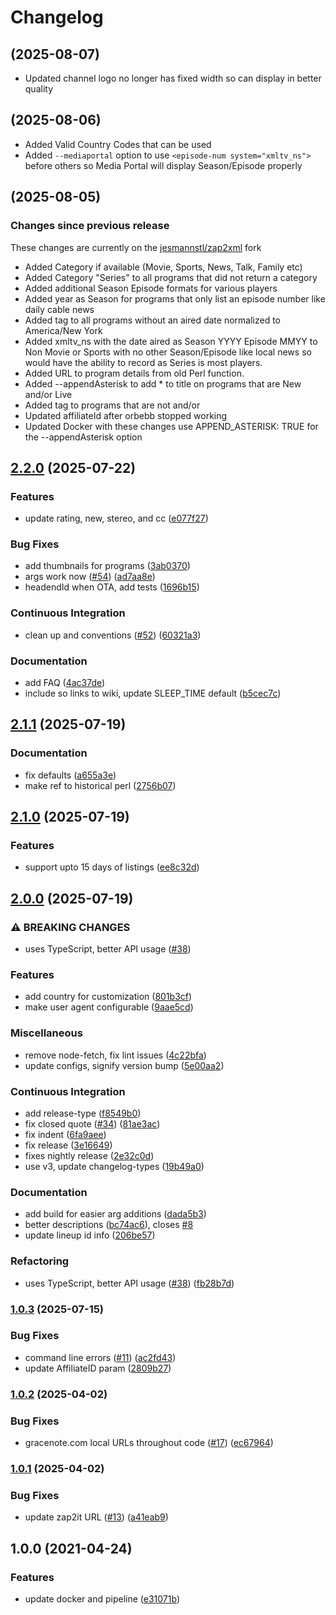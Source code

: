 # Changelog

## (2025-08-07)

* Updated channel logo no longer has fixed width so can display in better quality

## (2025-08-06)

* Added Valid Country Codes that can be used
* Added `--mediaportal` option to use `<episode-num system="xmltv_ns">` before others so Media Portal will display Season/Episode properly


## (2025-08-05)

### Changes since previous release

These changes are currently on the [jesmannstl/zap2xml](https://github.com/jesmannstl/zap2xml) fork

* Added Category if available (Movie, Sports, News, Talk, Family etc)
* Added Category "Series" to all programs that did not return a category
* Added additional Season Episode formats for various players
* Added year as Season for programs that only list an episode number like daily cable news
* Added <date> tag to all programs without an aired date normalized to America/New York
* Added xmltv\_ns with the date aired as Season YYYY Episode MMYY to Non Movie or Sports with no other Season/Episode like local news so would have the ability to record as Series is most players.
* Added URL to program details from old Perl function.
* Added --appendAsterisk to add \* to title on programs that are New and/or Live
* Added <previously-shown /> tag to programs that are not <New> and/or <Live>
* Updated affiliateId after orbebb stopped working
* Updated Docker with these changes use APPEND\_ASTERISK: TRUE for the --appendAsterisk option



## [2.2.0](https://github.com/jef/zap2xml/compare/v2.1.1...v2.2.0) (2025-07-22)



### Features

* update rating, new, stereo, and cc ([e077f27](https://github.com/jef/zap2xml/commit/e077f2721c78d278db14037776ebdeb4cdee660d))



### Bug Fixes

* add thumbnails for programs ([3ab0370](https://github.com/jef/zap2xml/commit/3ab0370d725c029d64441febb981eeec04f2e1ef))
* args work now ([#54](https://github.com/jef/zap2xml/issues/54)) ([ad7aa8e](https://github.com/jef/zap2xml/commit/ad7aa8e5815b80f6fcb5ae118f29281d481e03d1))
* headendId when OTA, add tests ([1696b15](https://github.com/jef/zap2xml/commit/1696b15712753039d896a6fcbe3145331f9b5b76))



### Continuous Integration

* clean up and conventions ([#52](https://github.com/jef/zap2xml/issues/52)) ([60321a3](https://github.com/jef/zap2xml/commit/60321a37e6410f120be4c8198d39896b8ebea017))



### Documentation

* add FAQ ([4ac37de](https://github.com/jef/zap2xml/commit/4ac37de08e6e4adaeb060465a246558bdc6c2bb7))
* include so links to wiki, update SLEEP\_TIME default ([b5cec7c](https://github.com/jef/zap2xml/commit/b5cec7c951da794041820407860bcee8e0c5b24a))

## [2.1.1](https://github.com/jef/zap2xml/compare/v2.1.0...v2.1.1) (2025-07-19)



### Documentation

* fix defaults ([a655a3e](https://github.com/jef/zap2xml/commit/a655a3e84c2bc7191803d48d581c20b340f3c4e6))
* make ref to historical perl ([2756b07](https://github.com/jef/zap2xml/commit/2756b0766f9e62c85cd8b25178763819cfe8cc51))

## [2.1.0](https://github.com/jef/zap2xml/compare/v2.0.0...v2.1.0) (2025-07-19)



### Features

* support upto 15 days of listings ([ee8c32d](https://github.com/jef/zap2xml/commit/ee8c32dfbb319225b181e8c0d956a56e8473d8cd))

## [2.0.0](https://github.com/jef/zap2xml/compare/v1.0.3...v2.0.0) (2025-07-19)



### ⚠ BREAKING CHANGES

* uses TypeScript, better API usage ([#38](https://github.com/jef/zap2xml/issues/38))

### Features

* add country for customization ([801b3cf](https://github.com/jef/zap2xml/commit/801b3cf725a077c1f6136f1100c751d833d654f1))
* make user agent configurable ([9aae5cd](https://github.com/jef/zap2xml/commit/9aae5cd1e5575e12d56cf04bb550c20fc63e636d))



### Miscellaneous

* remove node-fetch, fix lint issues ([4c22bfa](https://github.com/jef/zap2xml/commit/4c22bfa9e22273893622f476b33319901bd1c810))
* update configs, signify version bump ([5e00aa2](https://github.com/jef/zap2xml/commit/5e00aa2dfc642d3c8a33fb2254178986bedd87a8))



### Continuous Integration

* add release-type ([f8549b0](https://github.com/jef/zap2xml/commit/f8549b00b63aefe3593188ef16e86bf0b06a00dc))
* fix closed quote ([#34](https://github.com/jef/zap2xml/issues/34)) ([81ae3ac](https://github.com/jef/zap2xml/commit/81ae3ac3f6a94c67f8fb908f75e4c120e8fbe08f))
* fix indent ([6fa9aee](https://github.com/jef/zap2xml/commit/6fa9aee5ee907e5b433cfb84c5b881c58247b7eb))
* fix release ([3e16649](https://github.com/jef/zap2xml/commit/3e166499360470c611a1d09d374cfe8cfd9db4e5))
* fixes nightly release ([2e32c0d](https://github.com/jef/zap2xml/commit/2e32c0d78e5b8f3bd2a7205b4706b615178432cb))
* use v3, update changelog-types ([19b49a0](https://github.com/jef/zap2xml/commit/19b49a0c4fb9d0f0a6e841055c888d558652dc86))



### Documentation

* add build for easier arg additions ([dada5b3](https://github.com/jef/zap2xml/commit/dada5b3154a2cb0ad7c4f3dcf2a71dcfc34c3705))
* better descriptions ([bc74ac6](https://github.com/jef/zap2xml/commit/bc74ac6f06664ce8df8db14e5d6a01c46c51b4be)), closes [#8](https://github.com/jef/zap2xml/issues/8)
* update lineup id info ([206be57](https://github.com/jef/zap2xml/commit/206be57e8fc44ca33de683dd8776a9e164ef404f))



### Refactoring

* uses TypeScript, better API usage ([#38](https://github.com/jef/zap2xml/issues/38)) ([fb28b7d](https://github.com/jef/zap2xml/commit/fb28b7d6e6b7316e76637005cc38bee1a44ec8b0))

### [1.0.3](https://www.github.com/jef/zap2xml/compare/v1.0.2...v1.0.3) (2025-07-15)



### Bug Fixes

* command line errors ([#11](https://www.github.com/jef/zap2xml/issues/11)) ([ac2fd43](https://www.github.com/jef/zap2xml/commit/ac2fd43215f474b051cfeb94d0845752aa4c5ced))
* update AffiliateID param ([2809b27](https://www.github.com/jef/zap2xml/commit/2809b27975c44717cd0c6f40bde6283dcb921a96))

### [1.0.2](https://www.github.com/jef/zap2xml/compare/v1.0.1...v1.0.2) (2025-04-02)



### Bug Fixes

* gracenote.com local URLs throughout code ([#17](https://www.github.com/jef/zap2xml/issues/17)) ([ec67964](https://www.github.com/jef/zap2xml/commit/ec67964282b3b1a391b7fe2190181c562701b89b))

### [1.0.1](https://www.github.com/jef/zap2xml/compare/v1.0.0...v1.0.1) (2025-04-02)



### Bug Fixes

* update zap2it URL ([#13](https://www.github.com/jef/zap2xml/issues/13)) ([a41eab9](https://www.github.com/jef/zap2xml/commit/a41eab9f222f1625c4e20a29068bf81562a38829))

## 1.0.0 (2021-04-24)



### Features

* update docker and pipeline ([e31071b](https://www.github.com/jef/zap2xml/commit/e31071bda880b57cabc174591e6b92a639735436))
